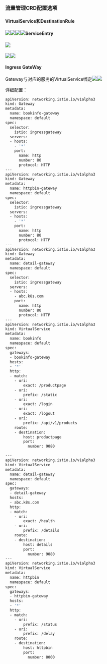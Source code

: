 ### 流量管理CRD配置选项

#### VirtualService和DestinationRule

#### ![](/image/Istio/VirtualService配置选项.png)![](/image/Istio/VirtualService-example.png)![](/image/Istio/VirtualService-headers-example.png)![](/image/Istio/VirtualService-灰度发布.png)ServiceEntry

#### ![](/image/Istio/ServiceEntry配置选项.png)

![](/image/Istio/ServiceEntry.png)![](/image/Istio/ServiceEntry-example.png)

#### Ingress GateWay

Gateway与对应的服务的VirtualService绑定![](/image/Istio/Gateway配置选项.png)![](/image/Istio/Gateway-ingress-example.png)

详细配置：

```bash
apiVersion: networking.istio.io/v1alpha3
kind: Gateway
metadata:
  name: bookinfo-gateway
  namespace: default
spec:
  selector:
    istio: ingressgateway
  servers:
  - hosts:
    - '*'
    port:
      name: http
      number: 80
      protocol: HTTP
---
apiVersion: networking.istio.io/v1alpha3
kind: Gateway
metadata:
  name: httpbin-gateway
  namespace: default
spec:
  selector:
    istio: ingressgateway
  servers:
  - hosts:
    - '*'
    port:
      name: http
      number: 80
      protocol: HTTP 
---
apiVersion: networking.istio.io/v1alpha3
kind: Gateway
metadata:
  name: detail-gateway
  namespace: default
spec:
  selector:
    istio: ingressgateway
  servers:
  - hosts:
    - abc.k8s.com
    port:
      name: http
      number: 80
      protocol: HTTP           
---
apiVersion: networking.istio.io/v1alpha3
kind: VirtualService
metadata:
  name: bookinfo
  namespace: default
spec:
  gateways:
  - bookinfo-gateway
  hosts:
  - '*'
  http:
  - match:
    - uri:
        exact: /productpage
    - uri:
        prefix: /static
    - uri:
        exact: /login
    - uri:
        exact: /logout
    - uri:
        prefix: /api/v1/products
    route:
    - destination:
        host: productpage
        port:
          number: 9080

---
apiVersion: networking.istio.io/v1alpha3
kind: VirtualService
metadata:
  name: detail-gateway
  namespace: default
spec:
  gateways:
  - detail-gateway
  hosts:
  - abc.k8s.com
  http:
  - match:
    - uri:
        exact: /health
    - uri:
        prefix: /details
    route:
    - destination:
        host: details
        port:
          number: 9080
---
apiVersion: networking.istio.io/v1alpha3
kind: VirtualService
metadata:
  name: httpbin
  namespace: default
spec:
  gateways:
  - httpbin-gateway
  hosts:
  - '*'
  http:
  - match:
    - uri:
        prefix: /status
    - uri:
        prefix: /delay
    route:
    - destination:
        host: httpbin
        port:
          number: 8000
```



